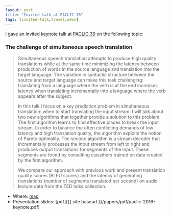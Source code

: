 ```yaml
---
layout: post
title: "Invited talk at PACLIC 30"
tags: [invited-talk,travel,news]
---
```


I gave an invited keynote talk at [PACLIC 30](http://paclic30.khu.ac.kr/) 
on the following topic:

### The challenge of simultaneous speech translation

> Simultaneous speech translation attempts to produce high quality
> translations while at the same time minimizing the latency between
> production of words in the source language and translation into the
> target language. The variation in syntactic structure between the
> source and target language can make this task challenging: translating
> from a language where the verb is at the end increases latency when
> translating incrementally into a language where the verb appears
> after the subject.
> 
> In this talk I focus on a key prediction problem in simultaneous
> translation: when to start translating the input stream. I will
> talk about two new algorithms that together provide a solution to
> this problem. The first algorithm learns to find effective places
> to break the input stream. In order to balance the often conflicting
> demands of low latency and high translation quality, the algorithm
> exploits the notion of Pareto optimality. The second algorithm is
> a stream decoder that incrementally processes the input stream from
> left to right and produces output translations for segments of the
> input. These segments are found by consulting classifiers trained
> on data created by the first algorithm.
> 
> We compare our approach with previous work and present translation
> quality scores (BLEU scores) and the latency of generating translations
> (number of segments translated per second) on audio lecture data
> from the TED talks collection.

* Where: [map](https://goo.gl/maps/zhweYSEs9vQ2)
* Presentation slides: [pdf]({{ site.baseurl }}/papers/pdf/paclic-2016-keynote.pdf)

